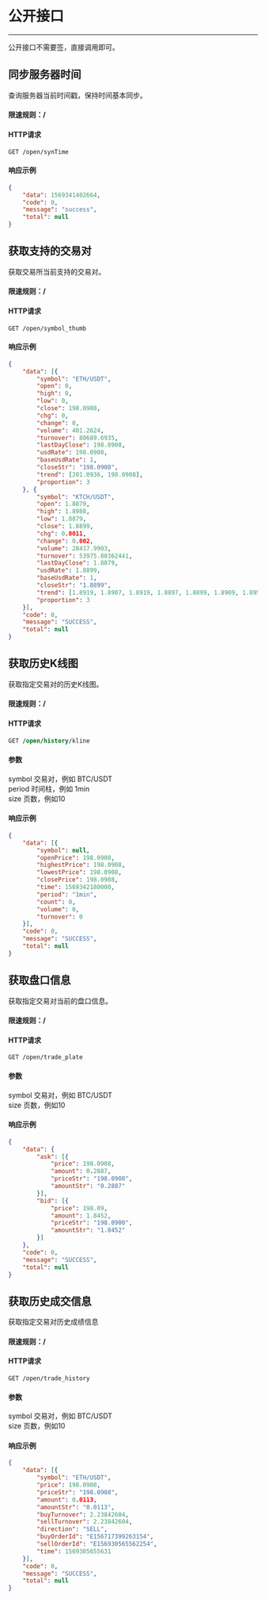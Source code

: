# 公开接口
---
公开接口不需要签，直接调用即可。

## 同步服务器时间
查询服务器当前时间戳，保持时间基本同步。
#### 限速规则：/
#### HTTP请求

``` vbscript
GET /open/synTime
```
#### 响应示例

``` json
{
    "data": 1569341402664,
    "code": 0,
    "message": "success",
    "total": null
}
```





## 获取支持的交易对
获取交易所当前支持的交易对。
#### 限速规则：/
#### HTTP请求

``` vbscript
GET /open/symbol_thumb
```
#### 响应示例

``` json
{
	"data": [{
		"symbol": "ETH/USDT",
		"open": 0,
		"high": 0,
		"low": 0,
		"close": 198.0908,
		"chg": 0,
		"change": 0,
		"volume": 401.2624,
		"turnover": 80689.6935,
		"lastDayClose": 198.0908,
		"usdRate": 198.0908,
		"baseUsdRate": 1,
		"closeStr": "198.0908",
		"trend": [201.0936, 198.0908],
		"proportion": 3
	}, {
		"symbol": "KTCH/USDT",
		"open": 1.8879,
		"high": 1.8988,
		"low": 1.8879,
		"close": 1.8899,
		"chg": 0.0011,
		"change": 0.002,
		"volume": 28417.9903,
		"turnover": 53975.80362441,
		"lastDayClose": 1.8879,
		"usdRate": 1.8899,
		"baseUsdRate": 1,
		"closeStr": "1.8899",
		"trend": [1.8919, 1.8907, 1.8919, 1.8897, 1.8899, 1.8909, 1.8958, 1.894, 1.8897, 1.894, 1.8879, 1.8889, 1.8909, 1.8929, 1.8899, 1.8919, 1.8929, 1.8938, 1.8988, 1.8909, 1.8907, 1.8978, 1.8927, 1.8899],
		"proportion": 3
	}],
	"code": 0,
	"message": "SUCCESS",
	"total": null
}
```






## 获取历史K线图
获取指定交易对的历史K线图。
#### 限速规则：/
#### HTTP请求

``` tcl
GET /open/history/kline
```
#### 参数
symbol		交易对，例如 BTC/USDT  
period		时间柱，例如 1min  
size		页数，例如10  
#### 响应示例

``` json
{
	"data": [{
		"symbol": null,
		"openPrice": 198.0908,
		"highestPrice": 198.0908,
		"lowestPrice": 198.0908,
		"closePrice": 198.0908,
		"time": 1569342180000,
		"period": "1min",
		"count": 0,
		"volume": 0,
		"turnover": 0
	}],
	"code": 0,
	"message": "SUCCESS",
	"total": null
}
```





## 获取盘口信息
获取指定交易对当前的盘口信息。
#### 限速规则：/
#### HTTP请求

``` vbscript
GET /open/trade_plate
```
#### 参数
symbol		交易对，例如 BTC/USDT  
size		页数，例如10
#### 响应示例

``` json
{
	"data": {
		"ask": [{
			"price": 198.0908,
			"amount": 0.2887,
			"priceStr": "198.0908",
			"amountStr": "0.2887"
		}],
		"bid": [{
			"price": 198.09,
			"amount": 1.8452,
			"priceStr": "198.0900",
			"amountStr": "1.8452"
		}]
	},
	"code": 0,
	"message": "SUCCESS",
	"total": null
}
```




## 获取历史成交信息
获取指定交易对历史成绩信息
#### 限速规则：/
#### HTTP请求

``` vbscript
GET /open/trade_history
```
#### 参数
symbol		交易对，例如 BTC/USDT  
size		页数，例如10
#### 响应示例

``` json
{
	"data": [{
		"symbol": "ETH/USDT",
		"price": 198.0908,
		"priceStr": "198.0908",
		"amount": 0.0113,
		"amountStr": "0.0113",
		"buyTurnover": 2.23842604,
		"sellTurnover": 2.23842604,
		"direction": "SELL",
		"buyOrderId": "E156717399263154",
		"sellOrderId": "E156930565562254",
		"time": 1569305655631
	}],
	"code": 0,
	"message": "SUCCESS",
	"total": null
}
```




